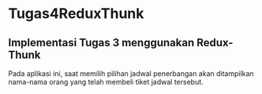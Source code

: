 # Tugas4ReduxThunk

## Implementasi Tugas 3 menggunakan Redux-Thunk
Pada aplikasi ini, saat memilih pilihan jadwal penerbangan akan ditampilkan nama-nama orang yang telah membeli tiket jadwal tersebut.
